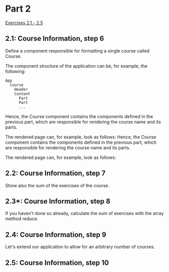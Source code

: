 # Part 2

[Exercises 2.1.- 2.5](https://fullstackopen.com/en/part2/rendering_a_collection_modules#exercises-2-1-2-5)

## 2.1: Course Information, step 6

Define a component responsible for formatting a single course called Course.

The component structure of the application can be, for example, the following:

```
App
  Course
    Header
    Content
      Part
      Part
      ...
```

Hence, the Course component contains the components defined in the previous part, which are responsible for rendering the course name and its parts.

The rendered page can, for example, look as follows:
Hence, the Course component contains the components defined in the previous part, which are responsible for rendering the course name and its parts.

The rendered page can, for example, look as follows:

## 2.2: Course Information, step 7

Show also the sum of the exercises of the course.


## 2.3*: Course Information, step 8

If you haven't done so already, calculate the sum of exercises with the array method reduce.

## 2.4: Course Information, step 9

Let's extend our application to allow for an arbitrary number of courses.

## 2.5: Course Information, step 10